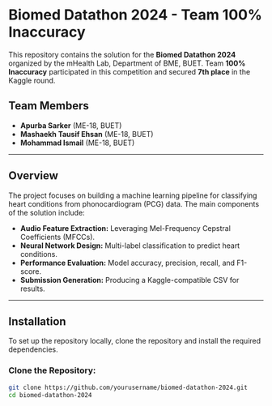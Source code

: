 # Biomed Datathon 2024 - Team 100% Inaccuracy

This repository contains the solution for the **Biomed Datathon 2024** organized by the mHealth Lab, Department of BME, BUET. Team **100% Inaccuracy** participated in this competition and secured **7th place** in the Kaggle round.

## Team Members

- **Apurba Sarker** (ME-18, BUET)  
- **Mashaekh Tausif Ehsan** (ME-18, BUET)  
- **Mohammad Ismail** (ME-18, BUET)  

---

## Overview

The project focuses on building a machine learning pipeline for classifying heart conditions from phonocardiogram (PCG) data. The main components of the solution include:

- **Audio Feature Extraction:** Leveraging Mel-Frequency Cepstral Coefficients (MFCCs).
- **Neural Network Design:** Multi-label classification to predict heart conditions.
- **Performance Evaluation:** Model accuracy, precision, recall, and F1-score.
- **Submission Generation:** Producing a Kaggle-compatible CSV for results.

---

## Installation

To set up the repository locally, clone the repository and install the required dependencies.

### Clone the Repository:
```bash
git clone https://github.com/yourusername/biomed-datathon-2024.git
cd biomed-datathon-2024
